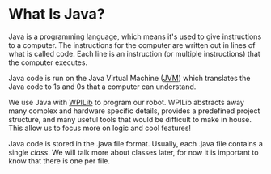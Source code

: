 # What Is Java?
Java is a programming language, which means it's used to give instructions to a computer. The instructions for the computer are written out in lines of what is called code. Each line is an instruction (or multiple instructions) that the computer executes. 

Java code is run on the Java Virtual Machine ([JVM](https://www.geeksforgeeks.org/jvm-works-jvm-architecture/)) which translates the Java code to 1s and 0s that a computer can understand.

We use Java with [WPILib](https://docs.wpilib.org/en/stable/index.html) to program our robot. WPILib abstracts away many complex and hardware specific details, provides a predefined project structure, and many useful tools that would be difficult to make in house. This allow us to focus more on logic and cool features!

Java code is stored in the .java file format. Usually, each .java file contains a single *class*. We will talk more about classes later, for now it is important to know that there is one per file.





